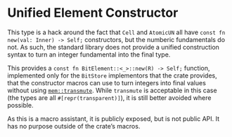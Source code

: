 # Unified Element Constructor

This type is a hack around the fact that `Cell` and `AtomicUN` all have
`const fn new(val: Inner) -> Self;` constructors, but the numberic fundamentals
do not. As such, the standard library does not provide a unified construction
syntax to turn an integer fundamental into the final type.

This provides a `const fn BitElement::<_>::new(R) -> Self;` function,
implemented only for the `BitStore` implementors that the crate provides, that
the constructor macros can use to turn integers into final values without using
[`mem::transmute`][0]. While `transmute` is acceptable in this case (the types
are all `#[repr(transparent)]`), it is still better avoided where possible.

As this is a macro assistant, it is publicly exposed, but is not public API. It
has no purpose outside of the crate’s macros.

[0]: core::mem::transmute.
